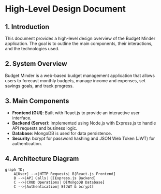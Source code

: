 # High-Level Design Document

## 1. Introduction
This document provides a high-level design overview of the Budget Minder application. The goal is to outline the main components, their interactions, and the technologies used.

## 2. System Overview
Budget Minder is a web-based budget management application that allows users to forecast monthly budgets, manage income and expenses, set savings goals, and track progress.

## 3. Main Components
- **Frontend (GUI)**: Built with React.js to provide an interactive user interface.
- **Backend (Server)**: Implemented using Node.js with Express.js to handle API requests and business logic.
- **Database**: MongoDB is used for data persistence.
- **Security**: bcrypt for password hashing and JSON Web Token (JWT) for authentication.

## 4. Architecture Diagram
```mermaid
graph TD;
    A[User] -->|HTTP Requests| B[React.js Frontend]
    B -->|API Calls| C[Express.js Backend]
    C -->|CRUD Operations| D[MongoDB Database]
    C -->|Authentication| E[JWT & bcrypt]
